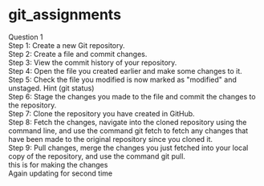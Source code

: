 # git_assignments
Question 1 <br />
Step 1: Create a new Git repository.<br />
Step 2: Create a file and commit changes.<br />
Step 3: View the commit history of your repository.<br />
Step 4: Open the file you created earlier and make some changes to it. <br />
Step 5: Check the file you modified is now marked as "modified" and unstaged.
Hint (git status)<br />
Step 6: Stage the changes you made to the file and commit the changes to the repository.<br />
Step 7: Clone the repository you have created in GitHub.<br />
Step 8: Fetch the changes, navigate into the cloned repository using the command line, and use the command git fetch to fetch any changes that have been made to the original repository since you cloned it.<br />
Step 9: Pull changes, merge the changes you just fetched into your local copy of the repository, and use the command git pull. <br />
 this is for making the changes <br/>
Again updating for second time

